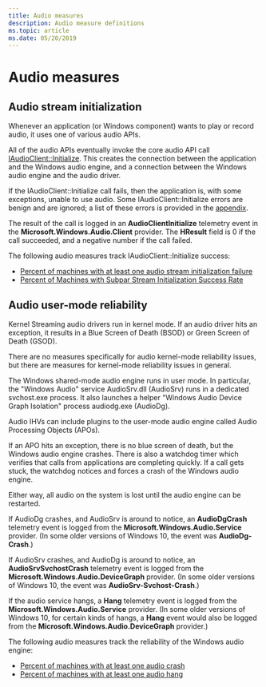 ```yaml
---
title: Audio measures
description: Audio measure definitions
ms.topic: article
ms.date: 05/20/2019
---
```


# Audio measures

## Audio stream initialization

Whenever an application (or Windows component) wants to play or record audio, it uses one of various audio APIs.

All of the audio APIs eventually invoke the core audio API call [IAudioClient::Initialize](/windows/win32/api/audioclient/nf-audioclient-iaudioclient-initialize). This creates the connection between the application and the Windows audio engine, and a connection between the Windows audio engine and the audio driver.

If the IAudioClient::Initialize call fails, then the application is, with some exceptions, unable to use audio. Some IAudioClient::Initialize errors are benign and are ignored; a list of these errors is provided in the [appendix](measure-appendix.md).

The result of the call is logged in an **AudioClientInitialize** telemetry event in the **Microsoft.Windows.Audio.Client** provider. The **HResult** field is 0 if the call succeeded, and a negative number if the call failed.

The following audio measures track IAudioClient::Initialize success:
* [Percent of machines with at least one audio stream initialization failure](pct-machines-with-at-least-one-audio-stream-initialization-failure.md)
* [Percent of Machines with Subpar Stream Initialization Success Rate](pct-machines-with-subpar-stream-initialization-success-rate.md)

## Audio user-mode reliability

Kernel Streaming audio drivers run in kernel mode. If an audio driver hits an exception, it results in a Blue Screen of Death (BSOD) or Green Screen of Death (GSOD).

There are no measures specifically for audio kernel-mode reliability issues, but there are measures for kernel-mode reliability issues in general.

The Windows shared-mode audio engine runs in user mode. In particular, the "Windows Audio" service AudioSrv.dll (AudioSrv) runs in a dedicated svchost.exe process. It also launches a helper "Windows Audio Device Graph Isolation" process audiodg.exe (AudioDg).

Audio IHVs can include plugins to the user-mode audio engine called Audio Processing Objects (APOs).

If an APO hits an exception, there is no blue screen of death, but the Windows audio engine crashes. There is also a watchdog timer which verifies that calls from applications are completing quickly. If a call gets stuck, the watchdog notices and forces a crash of the Windows audio engine.

Either way, all audio on the system is lost until the audio engine can be restarted.

If AudioDg crashes, and AudioSrv is around to notice, an **AudioDgCrash** telemetry event is logged from the **Microsoft.Windows.Audio.Service** provider. (In some older versions of Windows 10, the event was **AudioDg-Crash**.)

If AudioSrv crashes, and AudioDg is around to notice, an **AudioSrvSvchostCrash** telemetry event is logged from the **Microsoft.Windows.Audio.DeviceGraph** provider. (In some older versions of Windows 10, the event was **AudioSrv-Svchost-Crash**.)

If the audio service hangs, a **Hang** telemetry event is logged from the **Microsoft.Windows.Audio.Service** provider. (In some older versions of Windows 10, for certain kinds of hangs, a **Hang** event would also be logged from the **Microsoft.Windows.Audio.DeviceGraph** provider.)

The following audio measures track the reliability of the Windows audio engine:
* [Percent of machines with at least one audio crash](percent-machines-with-at-least-one-audio-crash.md)
* [Percent of machines with at least one audio hang](pct-machines-with-at-least-one-audio-hang.md)
